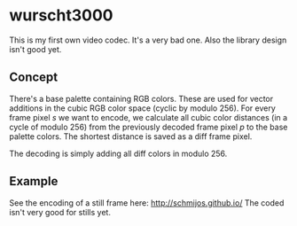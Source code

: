wurscht3000
===========

This is my first own video codec. It's a very bad one. Also the library design isn't good yet.

## Concept
There's a base palette containing RGB colors. These are used for vector additions in the cubic RGB color space (cyclic by modulo 256). For every frame pixel *s* we want to encode, we calculate all cubic color distances (in a cycle of modulo 256) from the previously decoded frame pixel *p* to the base palette colors. The shortest distance is saved as a diff frame pixel.

The decoding is simply adding all diff colors in modulo 256.

## Example
See the encoding of a still frame here: http://schmijos.github.io/
The coded isn't very good for stills yet.
